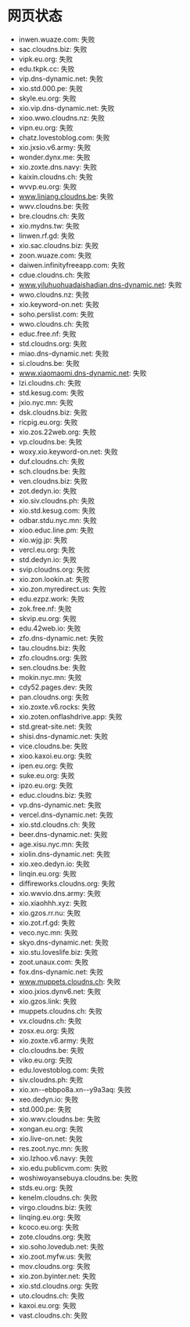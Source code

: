 # 网页状态
- inwen.wuaze.com: 失败
- sac.cloudns.biz: 失败
- vipk.eu.org: 失败
- edu.tkpk.cc: 失败
- vip.dns-dynamic.net: 失败
- xio.std.000.pe: 失败
- skyle.eu.org: 失败
- xio.vip.dns-dynamic.net: 失败
- xioo.wwo.cloudns.nz: 失败
- vipn.eu.org: 失败
- chatz.lovestoblog.com: 失败
- xio.jxsio.v6.army: 失败
- wonder.dynx.me: 失败
- xio.zoxte.dns.navy: 失败
- kaixin.cloudns.ch: 失败
- wvvp.eu.org: 失败
- www.liniang.cloudns.be: 失败
- wwv.cloudns.be: 失败
- bre.cloudns.ch: 失败
- xio.mydns.tw: 失败
- linwen.rf.gd: 失败
- xio.sac.cloudns.biz: 失败
- zoon.wuaze.com: 失败
- daiwen.infinityfreeapp.com: 失败
- cdue.cloudns.ch: 失败
- www.yiluhuohuadaishadian.dns-dynamic.net: 失败
- wwo.cloudns.nz: 失败
- xio.keyword-on.net: 失败
- soho.perslist.com: 失败
- wwo.cloudns.ch: 失败
- educ.free.nf: 失败
- std.cloudns.org: 失败
- miao.dns-dynamic.net: 失败
- si.cloudns.be: 失败
- www.xiaomaomi.dns-dynamic.net: 失败
- lzi.cloudns.ch: 失败
- std.kesug.com: 失败
- jxio.nyc.mn: 失败
- dsk.cloudns.biz: 失败
- ricpig.eu.org: 失败
- xio.zos.22web.org: 失败
- vp.cloudns.be: 失败
- woxy.xio.keyword-on.net: 失败
- duf.cloudns.ch: 失败
- sch.cloudns.be: 失败
- ven.cloudns.biz: 失败
- zot.dedyn.io: 失败
- xio.siv.cloudns.ph: 失败
- xio.std.kesug.com: 失败
- odbar.stdu.nyc.mn: 失败
- xioo.educ.line.pm: 失败
- xio.wjg.jp: 失败
- vercl.eu.org: 失败
- std.dedyn.io: 失败
- svip.cloudns.org: 失败
- xio.zon.lookin.at: 失败
- xio.zon.myredirect.us: 失败
- edu.ezpz.work: 失败
- zok.free.nf: 失败
- skvip.eu.org: 失败
- edu.42web.io: 失败
- zfo.dns-dynamic.net: 失败
- tau.cloudns.biz: 失败
- zfo.cloudns.org: 失败
- sen.cloudns.be: 失败
- mokin.nyc.mn: 失败
- cdy52.pages.dev: 失败
- pan.cloudns.org: 失败
- xio.zoxte.v6.rocks: 失败
- xio.zoten.onflashdrive.app: 失败
- std.great-site.net: 失败
- shisi.dns-dynamic.net: 失败
- vice.cloudns.be: 失败
- xioo.kaxoi.eu.org: 失败
- ipen.eu.org: 失败
- suke.eu.org: 失败
- ipzo.eu.org: 失败
- educ.cloudns.biz: 失败
- vp.dns-dynamic.net: 失败
- vercel.dns-dynamic.net: 失败
- xio.std.cloudns.ch: 失败
- beer.dns-dynamic.net: 失败
- age.xisu.nyc.mn: 失败
- xiolin.dns-dynamic.net: 失败
- xio.xeo.dedyn.io: 失败
- linqin.eu.org: 失败
- diffireworks.cloudns.org: 失败
- xio.wwvio.dns.army: 失败
- xio.xiaohhh.xyz: 失败
- xio.gzos.rr.nu: 失败
- xio.zot.rf.gd: 失败
- veco.nyc.mn: 失败
- skyo.dns-dynamic.net: 失败
- xio.stu.loveslife.biz: 失败
- zoot.unaux.com: 失败
- fox.dns-dynamic.net: 失败
- www.muppets.cloudns.ch: 失败
- xioo.jxios.dynv6.net: 失败
- xio.gzos.link: 失败
- muppets.cloudns.ch: 失败
- vx.cloudns.ch: 失败
- zosx.eu.org: 失败
- xio.zoxte.v6.army: 失败
- clo.cloudns.be: 失败
- viko.eu.org: 失败
- edu.lovestoblog.com: 失败
- siv.cloudns.ph: 失败
- xio.xn--ebbpo8a.xn--y9a3aq: 失败
- xeo.dedyn.io: 失败
- std.000.pe: 失败
- xio.wwv.cloudns.be: 失败
- xongan.eu.org: 失败
- xio.live-on.net: 失败
- res.zoot.nyc.mn: 失败
- xio.lzhoo.v6.navy: 失败
- xio.edu.publicvm.com: 失败
- woshiwoyansebuya.cloudns.be: 失败
- stds.eu.org: 失败
- kenelm.cloudns.ch: 失败
- virgo.cloudns.biz: 失败
- linqing.eu.org: 失败
- kcoco.eu.org: 失败
- zote.cloudns.org: 失败
- xio.soho.lovedub.net: 失败
- xio.zoot.myfw.us: 失败
- mov.cloudns.org: 失败
- xio.zon.byinter.net: 失败
- xio.std.cloudns.org: 失败
- uto.cloudns.ch: 失败
- kaxoi.eu.org: 失败
- vast.cloudns.ch: 失败
